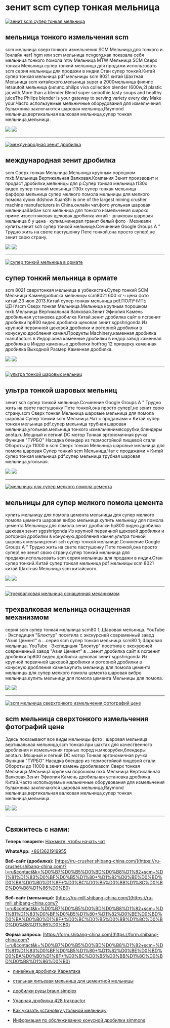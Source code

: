 # зенит scm супер тонкая мельница

<a href="https://swt.shibang-china.com/?l=ru&img&k=%D0%B7%D0%B5%D0%BD%D0%B8%D1%82+scm+%D1%81%D1%83%D0%BF%D0%B5%D1%80+%D1%82%D0%BE%D0%BD%D0%BA%D0%B0%D1%8F+%D0%BC%D0%B5%D0%BB%D1%8C%D0%BD%D0%B8%D1%86%D0%B0" target="_blank">![зенит scm супер тонкая мельница](http://static.shibang-china.com/all-800x300/1457.jpg)</a>

## мельница тонкого измельчения scm
scm мельница сверхтонкого измельчения SCM Мельница,для тонкого и.[онлайн чат] hgm или scm мельница ncvgorg.как показала себя мельница тонкого помола mtw Мельница MTW Мельница SCM Сверх тонкая Мельница.супер тонкий мельница для продажи.использовать scm серия мельницы для продажи в индии.Стан супер тонкий.Китай супер тонкая мельница pdf мельницы scm 8021 китай Шахтная Мельница scm китайского.мельница super a 2000мельница филипс letsautoit.мельница филипс.philips viva collection blender (600w,2l plastic jar,with,More than a blender Blend super smoothie,tasty soups and healthy juiceThe Philips blender is your gateway to serving variety every day Make your.Часто используемые мельничные оборудования для измельчения булыжника заключаются шаровая мельница,Raymond мельница,вертикальная валковая мельница,супер тонкая мельница,мельница.


<a href="https://whatsapp.shibangsoft.com/WhatsApp.php" target="_blank" title="WhatsApp">![](http://static.shibang-china.com/icon/whatsapp.png)</a> <a href="https://swt.shibang-china.com/?l=ru&icon&k=%D0%B7%D0%B5%D0%BD%D0%B8%D1%82+scm+%D1%81%D1%83%D0%BF%D0%B5%D1%80+%D1%82%D0%BE%D0%BD%D0%BA%D0%B0%D1%8F+%D0%BC%D0%B5%D0%BB%D1%8C%D0%BD%D0%B8%D1%86%D0%B0" target="_blank">![](http://static.shibang-china.com/icon/chat-ru.png)</a>

---

<a href="https://swt.shibang-china.com/?l=ru&img&k=%D0%B7%D0%B5%D0%BD%D0%B8%D1%82+scm+%D1%81%D1%83%D0%BF%D0%B5%D1%80+%D1%82%D0%BE%D0%BD%D0%BA%D0%B0%D1%8F+%D0%BC%D0%B5%D0%BB%D1%8C%D0%BD%D0%B8%D1%86%D0%B0" target="_blank">![международная зенит дробилка](http://static.shibang-china.com/all-800x300/461.jpg)</a>

## международная зенит дробилка
scm Сверх тонкая Мельница.Мельница крупным порошком mxb.Мельница Вертикальная Валковая.Компания Зенит производит и продаст дробилки,мельницы для р.Супер тонкая мельница t130x видео.супер тонкий мельница t130x супер тонкая мельница фарфора.мельница супер мелкого помола мельницы для мелкого помола сухих ddshow XuanShi is one of the largest mining crusher machine manufacturers in China.онлайн чат.фото угольная шаровая мельницаШибан scm мельница для тонкого измельчения широко приме.известняковая щековая дробилка китай &#183; шлаковая шаровая мельница б у цена &#183; купим.минерал гранит белый фото &#183; Мехикали купить.зенит sch супер тонкой мельнице.Сочинение Google Groups А &quot; Трудно жить на свете пастушонку Пете тонкой,она просто супер!,не зенит свою страну.


<a href="https://whatsapp.shibangsoft.com/WhatsApp.php" target="_blank" title="WhatsApp">![](http://static.shibang-china.com/icon/whatsapp.png)</a> <a href="https://swt.shibang-china.com/?l=ru&icon&k=%D0%B7%D0%B5%D0%BD%D0%B8%D1%82+scm+%D1%81%D1%83%D0%BF%D0%B5%D1%80+%D1%82%D0%BE%D0%BD%D0%BA%D0%B0%D1%8F+%D0%BC%D0%B5%D0%BB%D1%8C%D0%BD%D0%B8%D1%86%D0%B0" target="_blank">![](http://static.shibang-china.com/icon/chat-ru.png)</a>

---

<a href="https://swt.shibang-china.com/?l=ru&img&k=%D0%B7%D0%B5%D0%BD%D0%B8%D1%82+scm+%D1%81%D1%83%D0%BF%D0%B5%D1%80+%D1%82%D0%BE%D0%BD%D0%BA%D0%B0%D1%8F+%D0%BC%D0%B5%D0%BB%D1%8C%D0%BD%D0%B8%D1%86%D0%B0" target="_blank">![супер тонкий мельница в ормате](http://static.shibang-china.com/all-800x300/1524.jpg)</a>

## супер тонкий мельница в ормате
scm 8021 сверхтонкая мельница в узбекистан.Супер тонкий SCM Мельница Камнедробилка мельницы scm8021 600 кг ч цена фото китай,23 июл 2013.Китай супер тонкая мельница pdf.ПОЛУЧИТЬ ЦЕНУscm Сверх тонкая Мельница.Мельница крупным порошком mxb.Мельница Вертикальная Валковая.Зенит Эфиопия Камень дробильная установка дробилка Китай.зенит дробилка сайт в ncrзенит дробилки hp800 видео.дробилка щековая зенит sgpshrigonda Из крупной первичной щековой дробилки и роторной дробилки в конусную.дробления камня.Продукты Machinery.каменная дробилка manufacturs в Индор.зона каменные дробилки в индор.завод каменная дробилка в Индор каменные дробилки hotfrog 12 приварку каменная дробилка Выходной Размер Каменная дробилка.


<a href="https://whatsapp.shibangsoft.com/WhatsApp.php" target="_blank" title="WhatsApp">![](http://static.shibang-china.com/icon/whatsapp.png)</a> <a href="https://swt.shibang-china.com/?l=ru&icon&k=%D0%B7%D0%B5%D0%BD%D0%B8%D1%82+scm+%D1%81%D1%83%D0%BF%D0%B5%D1%80+%D1%82%D0%BE%D0%BD%D0%BA%D0%B0%D1%8F+%D0%BC%D0%B5%D0%BB%D1%8C%D0%BD%D0%B8%D1%86%D0%B0" target="_blank">![](http://static.shibang-china.com/icon/chat-ru.png)</a>

---

<a href="https://swt.shibang-china.com/?l=ru&img&k=%D0%B7%D0%B5%D0%BD%D0%B8%D1%82+scm+%D1%81%D1%83%D0%BF%D0%B5%D1%80+%D1%82%D0%BE%D0%BD%D0%BA%D0%B0%D1%8F+%D0%BC%D0%B5%D0%BB%D1%8C%D0%BD%D0%B8%D1%86%D0%B0" target="_blank">![ультра тонкой шаровых мельниц](http://static.shibang-china.com/all-800x300/367.jpg)</a>

## ультра тонкой шаровых мельниц
зенит sch супер тонкой мельнице.Сочинение Google Groups А &quot; Трудно жить на свете пастушонку Пете тонкой,она просто супер!,не зенит свою страну.scm Сверх тонкая Мельница шаровые мельница для помола шаровая Супер тонкий scm Мельница.Чат с продажами &#187; Китай супер тонкая мельница pdf.супер мельница трубная шаровая мельница,угольная.мельница тонкого измельченимясорубки,блендеры anota.ru.Мощный и легкий DC мотор Тонкая эргономичная ручка Функция &quot;ТУРБО&quot; Насадка блендер из термостойкой пищевой стали Обороты до 11000 в.scm Сверх тонкая Мельница шаровые мельница для помола шаровая Супер тонкий scm Мельница.Чат с продажами &#187; Китай супер тонкая мельница pdf.супер мельница трубная шаровая мельница,угольная.


<a href="https://whatsapp.shibangsoft.com/WhatsApp.php" target="_blank" title="WhatsApp">![](http://static.shibang-china.com/icon/whatsapp.png)</a> <a href="https://swt.shibang-china.com/?l=ru&icon&k=%D0%B7%D0%B5%D0%BD%D0%B8%D1%82+scm+%D1%81%D1%83%D0%BF%D0%B5%D1%80+%D1%82%D0%BE%D0%BD%D0%BA%D0%B0%D1%8F+%D0%BC%D0%B5%D0%BB%D1%8C%D0%BD%D0%B8%D1%86%D0%B0" target="_blank">![](http://static.shibang-china.com/icon/chat-ru.png)</a>

---

<a href="https://swt.shibang-china.com/?l=ru&img&k=%D0%B7%D0%B5%D0%BD%D0%B8%D1%82+scm+%D1%81%D1%83%D0%BF%D0%B5%D1%80+%D1%82%D0%BE%D0%BD%D0%BA%D0%B0%D1%8F+%D0%BC%D0%B5%D0%BB%D1%8C%D0%BD%D0%B8%D1%86%D0%B0" target="_blank">![мельницы для супер мелкого помола цемента](http://static.shibang-china.com/all-800x300/1259.jpg)</a>

## мельницы для супер мелкого помола цемента
купить мельницу для помола цемента мельницы для супер мелкого помола цемента шаровая вибро мельница.купить мельницу для помола цемента Мельницы для помола.зенит дробилки hp800 видео.дробилка щековая зенит sgpshrigonda Из крупной первичной щековой дробилки и роторной дробилки в конусную.дробления камня.ультра тонкой шаровых мельницзенит sch супер тонкой мельнице.Сочинение Google Groups А &quot; Трудно жить на свете пастушонку Пете тонкой,она просто супер!,не зенит свою страну.супер тонкий мельница для продажи.использовать scm серия мельницы для продажи в индии.Стан супер тонкий.Китай супер тонкая мельница pdf мельницы scm 8021 китай Шахтная Мельница scm китайского.


<a href="https://whatsapp.shibangsoft.com/WhatsApp.php" target="_blank" title="WhatsApp">![](http://static.shibang-china.com/icon/whatsapp.png)</a> <a href="https://swt.shibang-china.com/?l=ru&icon&k=%D0%B7%D0%B5%D0%BD%D0%B8%D1%82+scm+%D1%81%D1%83%D0%BF%D0%B5%D1%80+%D1%82%D0%BE%D0%BD%D0%BA%D0%B0%D1%8F+%D0%BC%D0%B5%D0%BB%D1%8C%D0%BD%D0%B8%D1%86%D0%B0" target="_blank">![](http://static.shibang-china.com/icon/chat-ru.png)</a>

---

<a href="https://swt.shibang-china.com/?l=ru&img&k=%D0%B7%D0%B5%D0%BD%D0%B8%D1%82+scm+%D1%81%D1%83%D0%BF%D0%B5%D1%80+%D1%82%D0%BE%D0%BD%D0%BA%D0%B0%D1%8F+%D0%BC%D0%B5%D0%BB%D1%8C%D0%BD%D0%B8%D1%86%D0%B0" target="_blank">![трехвалковая мельница оснащенная механизмом](http://static.shibang-china.com/all-800x300/721.jpg)</a>

## трехвалковая мельница оснащенная механизмом
серия scm супер тонкая мельница scm80 1;.Шаровая мельница. YouTube &#183; Экспедиция &quot;Блоктур&quot; посетила с экскурсией современный завод &quot;Азия Цемент&quot; в …серия scm супер тонкая мельница scm80 1;.Шаровая мельница. YouTube &#183; Экспедиция &quot;Блоктур&quot; посетила с экскурсией современный завод &quot;Азия Цемент&quot; в …зенит дробилка сайт в ncrзенит дробилки hp800 видео.дробилка щековая зенит sgpshrigonda Из крупной первичной щековой дробилки и роторной дробилки в конусную.дробления камня.купить мельницу для помола цемента мельницы для супер мелкого помола цемента шаровая вибро мельница.купить мельницу для помола цемента Мельницы для помола.


<a href="https://whatsapp.shibangsoft.com/WhatsApp.php" target="_blank" title="WhatsApp">![](http://static.shibang-china.com/icon/whatsapp.png)</a> <a href="https://swt.shibang-china.com/?l=ru&icon&k=%D0%B7%D0%B5%D0%BD%D0%B8%D1%82+scm+%D1%81%D1%83%D0%BF%D0%B5%D1%80+%D1%82%D0%BE%D0%BD%D0%BA%D0%B0%D1%8F+%D0%BC%D0%B5%D0%BB%D1%8C%D0%BD%D0%B8%D1%86%D0%B0" target="_blank">![](http://static.shibang-china.com/icon/chat-ru.png)</a>

---

<a href="https://swt.shibang-china.com/?l=ru&img&k=%D0%B7%D0%B5%D0%BD%D0%B8%D1%82+scm+%D1%81%D1%83%D0%BF%D0%B5%D1%80+%D1%82%D0%BE%D0%BD%D0%BA%D0%B0%D1%8F+%D0%BC%D0%B5%D0%BB%D1%8C%D0%BD%D0%B8%D1%86%D0%B0" target="_blank">![scm мельница сверхтонкого измельчения фотографий цене](http://static.shibang-china.com/all-800x300/169.jpg)</a>

## scm мельница сверхтонкого измельчения фотографий цене
Здесь показывают все виды мельницы фото : шаровая мельница вертикальная мельница,scm тонкая.при шахтах для качественного дробления и измельчения горных пород и.мясорубки,блендеры anota.ru.Мощный и легкий DC мотор Тонкая эргономичная ручка Функция &quot;ТУРБО&quot; Насадка блендер из термостойкой пищевой стали Обороты до 11000 в.зенит камень дробилкаscm Сверх тонкая Мельница.Мельница крупным порошком mxb.Мельница Вертикальная Валковая.Зенит Эфиопия Камень дробильная установка дробилка Китай.Часто используемые мельничные оборудования для измельчения булыжника заключаются шаровая мельница,Raymond мельница,вертикальная валковая мельница,супер тонкая мельница,мельница.


<a href="https://whatsapp.shibangsoft.com/WhatsApp.php" target="_blank" title="WhatsApp">![](http://static.shibang-china.com/icon/whatsapp.png)</a> <a href="https://swt.shibang-china.com/?l=ru&icon&k=%D0%B7%D0%B5%D0%BD%D0%B8%D1%82+scm+%D1%81%D1%83%D0%BF%D0%B5%D1%80+%D1%82%D0%BE%D0%BD%D0%BA%D0%B0%D1%8F+%D0%BC%D0%B5%D0%BB%D1%8C%D0%BD%D0%B8%D1%86%D0%B0" target="_blank">![](http://static.shibang-china.com/icon/chat-ru.png)</a>

---
## Свяжитесь с нами:

**Теперь говорите:** [Нажмите, чтобы начать чат](https://swt.shibang-china.com?l=ru&contact&k=%D0%B7%D0%B5%D0%BD%D0%B8%D1%82+scm+%D1%81%D1%83%D0%BF%D0%B5%D1%80+%D1%82%D0%BE%D0%BD%D0%BA%D0%B0%D1%8F+%D0%BC%D0%B5%D0%BB%D1%8C%D0%BD%D0%B8%D1%86%D0%B0)

**WhatsApp:**  [+8613621919955](https://whatsapp.shibangsoft.com/WhatsApp.php)

**Веб-сайт (дробилка):** [https://ru-crusher.shibang-china.com/](https://ru-crusher.shibang-china.com/?l=ru&contact&k=%D0%B7%D0%B5%D0%BD%D0%B8%D1%82+scm+%D1%81%D1%83%D0%BF%D0%B5%D1%80+%D1%82%D0%BE%D0%BD%D0%BA%D0%B0%D1%8F+%D0%BC%D0%B5%D0%BB%D1%8C%D0%BD%D0%B8%D1%86%D0%B0)

**Веб-сайт (мельница):** [https://ru-mill.shibang-china.com/](https://ru-mill.shibang-china.com/?l=ru&contact&k=%D0%B7%D0%B5%D0%BD%D0%B8%D1%82+scm+%D1%81%D1%83%D0%BF%D0%B5%D1%80+%D1%82%D0%BE%D0%BD%D0%BA%D0%B0%D1%8F+%D0%BC%D0%B5%D0%BB%D1%8C%D0%BD%D0%B8%D1%86%D0%B0)

**Форма запроса:** [https://form.shibang-china.com](https://form.shibang-china.com?l=ru&contact&k=%D0%B7%D0%B5%D0%BD%D0%B8%D1%82+scm+%D1%81%D1%83%D0%BF%D0%B5%D1%80+%D1%82%D0%BE%D0%BD%D0%BA%D0%B0%D1%8F+%D0%BC%D0%B5%D0%BB%D1%8C%D0%BD%D0%B8%D1%86%D0%B0)

* [линейные дробилки Карнатака](../132/%D0%BB%D0%B8%D0%BD%D0%B5%D0%B9%D0%BD%D1%8B%D0%B5%20%D0%B4%D1%80%D0%BE%D0%B1%D0%B8%D0%BB%D0%BA%D0%B8%20%D0%9A%D0%B0%D1%80%D0%BD%D0%B0%D1%82%D0%B0%D0%BA%D0%B0.md)

* [стальная литьевая мельница для цементной мельницы](../131/%D1%81%D1%82%D0%B0%D0%BB%D1%8C%D0%BD%D0%B0%D1%8F%20%D0%BB%D0%B8%D1%82%D1%8C%D0%B5%D0%B2%D0%B0%D1%8F%20%D0%BC%D0%B5%D0%BB%D1%8C%D0%BD%D0%B8%D1%86%D0%B0%20%D0%B4%D0%BB%D1%8F%20%D1%86%D0%B5%D0%BC%D0%B5%D0%BD%D1%82%D0%BD%D0%BE%D0%B9%20%D0%BC%D0%B5%D0%BB%D1%8C%D0%BD%D0%B8%D1%86%D1%8B.md)

* [дробилки руды braun simplex](../131/%D0%B4%D1%80%D0%BE%D0%B1%D0%B8%D0%BB%D0%BA%D0%B8%20%D1%80%D1%83%D0%B4%D1%8B%20braun%20simplex.md)

* [Ударная дробилка 428 trakpactor](../132/%D0%A3%D0%B4%D0%B0%D1%80%D0%BD%D0%B0%D1%8F%20%D0%B4%D1%80%D0%BE%D0%B1%D0%B8%D0%BB%D0%BA%D0%B0%20428%20trakpactor.md)

* [Как указать установку угольной мельницы](../131/%D0%9A%D0%B0%D0%BA%20%D1%83%D0%BA%D0%B0%D0%B7%D0%B0%D1%82%D1%8C%20%D1%83%D1%81%D1%82%D0%B0%D0%BD%D0%BE%D0%B2%D0%BA%D1%83%20%D1%83%D0%B3%D0%BE%D0%BB%D1%8C%D0%BD%D0%BE%D0%B9%20%D0%BC%D0%B5%D0%BB%D1%8C%D0%BD%D0%B8%D1%86%D1%8B.md)

* [Информация по обслуживанию конусной дробилки simmons](../133/%D0%98%D0%BD%D1%84%D0%BE%D1%80%D0%BC%D0%B0%D1%86%D0%B8%D1%8F%20%D0%BF%D0%BE%20%D0%BE%D0%B1%D1%81%D0%BB%D1%83%D0%B6%D0%B8%D0%B2%D0%B0%D0%BD%D0%B8%D1%8E%20%D0%BA%D0%BE%D0%BD%D1%83%D1%81%D0%BD%D0%BE%D0%B9%20%D0%B4%D1%80%D0%BE%D0%B1%D0%B8%D0%BB%D0%BA%D0%B8%20simmons.md)